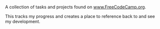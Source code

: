 A collection of tasks and projects found on www.FreeCodeCamp.org.

This tracks my progress and creates a place to reference back to and see my development.

